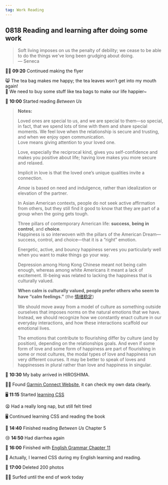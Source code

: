 ```yaml
---
tag: Work Reading
---
```


## 0818 Reading and learning after doing some work

>Soft living imposes on us the penalty of debility; we cease to be able to do the things we've long been grudging about doing.  
>— Seneca

👩‍💼 **09:20** Continued making the flyer

😸 The tea bag makes me happy; the tea leaves won’t get into my mouth again!  
💭 We need to buy some stuff like tea bags to make our life happier~

📖 **10:00** Started reading *Between Us*

>**Notes:**
>
>Loved ones are special to us, and we are special to them—so special, in fact, that we spend lots of time with them and share special moments.
>We feel love when the relationship is secure and trusting, and when we enjoy open communication.  
>Love means giving attention to your loved one.
>
>Love, especially the reciprocal kind, gives you self-confidence and makes you positive about life; having love makes you more secure and relaxed.
>
>Implicit in love is that the loved one’s unique qualities invite a connection.
>
>*Amae* is based on need and indulgence, rather than idealization or elevation of the partner.
>
>In Asian American contexts, people do not seek active affirmation from others, but they still find it good to know that they are part of a group when the going gets tough.
>
>Three pillars of contemporary American life: **success**, **being in control**, and **choice**.  
>Happiness is so interwoven with the pillars of the American Dream—success, control, and choice—that it is a “right” emotion.
>
>Energetic, active, and bouncy happiness serves you particularly well when you want to make things go your way.
>
>Depression among Hong Kong Chinese meant not being calm enough, whereas among white Americans it meant a lack of excitement.
>Ill-being was related to lacking the happiness that is culturally valued.
>
>**When calm is culturally valued, people prefer others who seem to have “calm feelings.”** (the [情绪稳定](https://baike.baidu.com/item/%E6%83%85%E7%BB%AA%E7%A8%B3%E5%AE%9A/8191876))
>
>We should move away from a model of culture as something outside ourselves that imposes norms on the natural emotions that we have.  
>Instead, we should recognize how we constantly enact culture in our everyday interactions, and how these interactions scaffold our emotional lives.
>
>The emotions that contribute to flourishing differ by culture (and by position), depending on the relationships goals.
>And even if some form of love and some form of happiness are part of flourishing in some or most cultures, the modal types of love and happiness run very different courses.
>It may be better to speak of loves and happinesses in plural rather than love and happiness in singular.

🐤 **10:30** My baby arrived in HIROSHIMA.

🏃‍♀️ Found [Garmin Connect Website](https://connect.garmin.com/modern/home), it can check my own data clearly.

🖥️ **11:15** Started [learning CSS](https://developer.mozilla.org/zh-CN/docs/Learn_web_development/Core/Styling_basics/Getting_started)

😫 Had a really long nap, but still felt tired

🖥️ Continued learning CSS and reading the book

📖 **14:40** Finished reading *Between Us* Chapter 5

😢 **14:50** Had diarrhea again

📗 **16:00** Finished with [English Grammar Chapter 11](https://llwslc.github.io/grammar-club/content/Chapter11.html)

🙌 Actually, I learned CSS during my English learning and reading.

📱 **17:00** Deleted 200 photos

🏄‍♀️ Surfed until the end of work today

